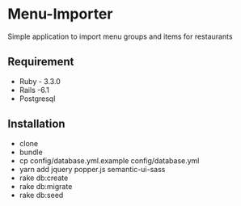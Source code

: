 # Menu-Importer

Simple application to import menu groups and items for restaurants

## Requirement

- Ruby - 3.3.0
- Rails -6.1
- Postgresql

## Installation

- clone
- bundle
- cp config/database.yml.example config/database.yml
- yarn add jquery popper.js semantic-ui-sass
- rake db:create
- rake db:migrate
- rake db:seed
